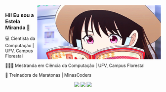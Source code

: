 <img src="https://github.com/Estelamb/Estelamb/blob/master/leitora.gif" min-width="400px" max-width="400px" width="400px" align="right" alt="gif animado noragami">
<h3>Hi! Eu sou a Estela Miranda 🦄</h3>

<p align="left">
    💻 Cientista da Computação | UFV, Campus Florestal
</p>

<p align="left">
    👩🏻‍🏫 Mestranda em Ciência da Computação | UFV, Campus Florestal
</p>

<p align="left">
    🎈 Treinadora de Maratonas | MinasCoders
</p>

<p align="center"> 
  <a alt="Python"> <img src="https://img.shields.io/badge/Python-14354C?style=for-the-badge&logo=python&logoColor=white" /></a> <a alt="C"> <img src="https://img.shields.io/badge/C-00599C?style=for-the-badge&logo=c&logoColor=white" /></a> <a alt="C++"> <img src="https://img.shields.io/badge/C%2B%2B-00599C?style=for-the-badge&logo=c%2B%2B&logoColor=white" /></a> 
</p>